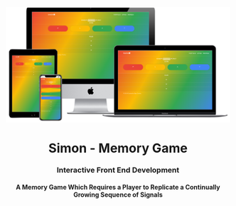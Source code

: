 <h1 align="center">
<br>
  <img src="assets/img/simon-memory-game.png" width="600">
  <br>
    <br>
  Simon - Memory Game
  <br>
</h1>

<h3 align="center">Interactive Front End Development</h3>

<h4 align="center">A Memory Game Which Requires a Player to Replicate a Continually Growing Sequence of Signals</h4>